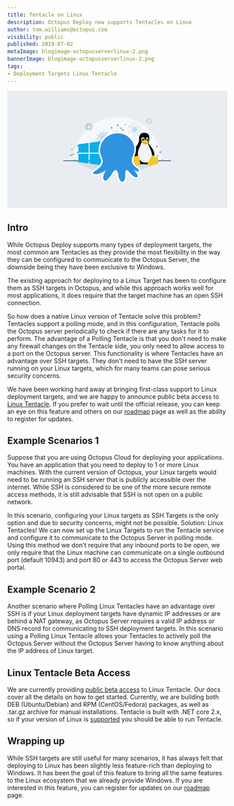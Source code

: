 ```yaml
---
title: Tentacle on Linux
description: Octopus Deploy now supports Tentacles on Linux
author: tom.williams@octopus.com
visibility: public
published: 2019-07-02
metaImage: blogimage-octopusserverlinux-2.png
bannerImage: blogimage-octopusserverlinux-2.png
tags: 
- Deployment Targets Linux Tentacle
---
```


![Octopus Linux Illustration](blogimage-octopusserverlinux-2.png)

## Intro

While Octopus Deploy supports many types of deployment targets, the most common are Tentacles as they provide the most flexibility in the way they can be configured to communicate to the Octopus Server, the downside being they have been exclusive to Windows.

The existing approach for deploying to a Linux Target has been to configure them as SSH targets in Octopus, and while this approach works well for most applications, it does require that the target machine has an open SSH connection.

So how does a native Linux version of Tentacle solve this problem? Tentacles support a polling mode, and in this configuration, Tentacle polls the Octopus server periodically to check if there are any tasks for it to perform. The advantage of a Polling Tentacle is that you don't need to make any firewall changes on the Tentacle side, you only need to allow access to a port on the Octopus server. This functionality is where Tentacles have an advantage over SSH targets. They don't need to have the SSH server running on your Linux targets, which for many teams can pose serious security concerns.

We have been working hard away at bringing first-class support to Linux deployment targets, and we are happy to announce public beta access to [Linux Tentacle](https://octopus.com/docs/infrastructure/deployment-targets/linux/tentacle). If you prefer to wait until the official release, you can keep an eye on this feature and others on our [roadmap](https://octopus.com/company/roadmap) page as well as the ability to register for updates.

## Example Scenarios 1

Suppose that you are using Octopus Cloud for deploying your applications. You have an application that you need to deploy to 1 or more Linux machines. With the current version of Octopus, your Linux targets would need to be running an SSH server that is publicly accessible over the internet. While SSH is considered to be one of the more secure remote access methods, it is still advisable that SSH is not open on a public network.

In this scenario, configuring your Linux targets as SSH Targets is the only option and due to security concerns, might not be possible.
Solution: Linux Tentacles! We can now set up the Linux Targets to run the Tentacle service and configure it to communicate to the Octopus Server in polling mode. Using this method we don't require that any inbound ports to be open, we only require that the Linux machine can communicate on a single outbound port (default 10943) and port 80 or 443 to access the Octopus Server web portal.

## Example Scenario 2

Another scenario where Polling Linux Tentacles have an advantage over SSH is if your Linux deployment targets have dynamic IP addresses or are behind a NAT gateway, as Octopus Server requires a valid IP address or DNS record for communicating to SSH deployment targets. In this scenario using a Polling Linux Tentacle allows your Tentacles to actively poll the Octopus Server without the Octopus Server having to know anything about the IP address of Linux target.

## Linux Tentacle Beta Access

We are currently providing [public beta access](https://octopus.com/docs/infrastructure/deployment-targets/linux/tentacle) to Linux Tentacle. Our docs cover all the details on how to get started.
Currently, we are building both DEB (Ubuntu/Debian) and RPM (CentOS/Fedora) packages, as well as .tar.gz archive for manual installations. Tentacle is built with .NET core 2.x, so if your version of Linux is [supported](https://docs.microsoft.com/en-us/dotnet/core/linux-prerequisites?tabs=netcore2x) you should be able to run Tentacle.

## Wrapping up

While SSH targets are still useful for many scenarios, it has always felt that deploying to Linux has been slightly less feature-rich than deploying to Windows. It has been the goal of this feature to bring all the same features to the Linux ecosystem that we already provide Windows. If you are interested in this feature, you can register for updates on our [roadmap](https://octopus.com/company/roadmap) page.

